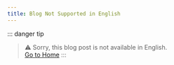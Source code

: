 ```yaml
---
title: Blog Not Supported in English
---
```

::: danger tip
> ⚠️ Sorry, this blog post is not available in English.<br>
> [Go to Home](/en/)
:::
